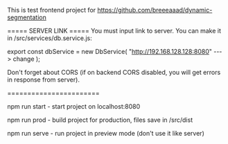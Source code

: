 This is test frontend project for https://github.com/breeeaaad/dynamic-segmentation 

===== SERVER LINK =====
You must input link to server. You can make it in /src/services/db.service.js:


export const dbService = new DbService(
    "http://192.168.128.128:8080" ---> change
  );


Don't forget about CORS (if on backend CORS disabled, you will get errors in response from server).

=======================

npm run start - start project on localhost:8080

npm run prod - build project for production, files save in /src/dist

npm run serve - run project in preview mode (don't use it like server)
